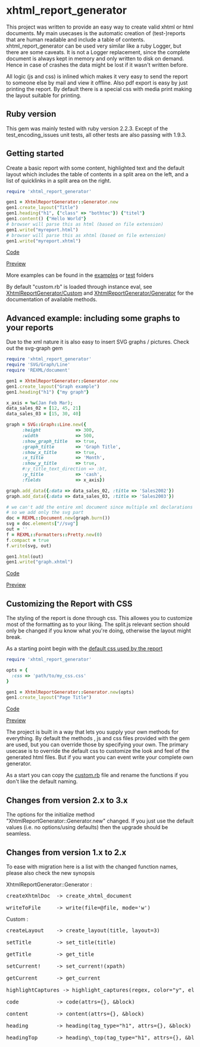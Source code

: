 xhtml_report_generator
======================

This project was written to provide an easy way to create valid xhtml or html documents.
My main usecases is the automatic creation of (test-)reports that are human readable and include a table of contents.
xhtml_report_generator can be used very similar like a ruby Logger, but there are some caveats.
It is not a Logger replacement, since the complete document is always kept in memory and
only written to disk on demand. Hence in case of crashes the data might be lost if it wasn't written before.

All logic (js and css) is inlined which makes it very easy to send the report to someone else by mail and view it offline.
Also pdf export is easy by just printing the report. By default there is a special css with media print making the layout suitable for printing.

Ruby version
-----
This gem was mainly tested with ruby version 2.2.3. Except of the test_encoding_issues unit tests, all other tests are 
also passing with 1.9.3.


Getting started
-------------
Create a basic report with some content, highlighted text and the default layout which includes the table of contents in
a split area on the left, and a list of quicklinks in a split area on the right.

```ruby
require 'xhtml_report_generator'

gen1 = XhtmlReportGenerator::Generator.new
gen1.create_layout("Title")
gen1.heading("h1", {"class" => "bothtoc"}) {"titel"}
gen1.content() {"Hello World"}
# browser will parse this as html (based on file extension)
gen1.write("myreport.html")
# browser will parse this as xhtml (based on file extension)
gen1.write("myreport.xhtml")
```

[Code](../master/examples/basic_report.rb)

[Preview](https://cdn.rawgit.com/lumean/xhtml-report-generator/master/examples/basic_report.html)


More examples can be found in the [examples](../master/examples) or
[test](../master/test) folders


By default "custom.rb" is loaded through instance eval, see 
[XhtmlReportGenerator/Custom](http://www.rubydoc.info/gems/xhtml_report_generator/Custom) and 
[XhtmlReportGenerator/Generator](http://www.rubydoc.info/gems/xhtml_report_generator/XhtmlReportGenerator/Generator)
for the documentation of available methods.



Advanced example: including some graphs to your reports
----------------------------------
Due to the xml nature it is also easy to insert SVG graphs / pictures. Check out the svg-graph gem

```ruby
require 'xhtml_report_generator'
require 'SVG/Graph/Line'
require 'REXML/document'

gen1 = XhtmlReportGenerator::Generator.new
gen1.create_layout("Graph example")
gen1.heading("h1") {"my graph"}

x_axis = %w(Jan Feb Mar);
data_sales_02 = [12, 45, 21]
data_sales_03 = [15, 30, 40]

graph = SVG::Graph::Line.new({
      :height             => 300,
      :width              => 500,
      :show_graph_title   => true,
      :graph_title        => 'Graph Title',
      :show_x_title       => true,
      :x_title            => 'Month',
      :show_y_title       => true,
      #:y_title_text_direction => :bt,
      :y_title            => 'cash',
      :fields             => x_axis})

graph.add_data({:data => data_sales_02, :title => 'Sales2002'})
graph.add_data({:data => data_sales_03, :title => 'Sales2003'})

# we can't add the entire xml document since multiple xml declarations are invalid
# so we add only the svg part
doc = REXML::Document.new(graph.burn())
svg = doc.elements["//svg"]
out = ''
f = REXML::Formatters::Pretty.new(0)
f.compact = true
f.write(svg, out)

gen1.html(out)
gen1.write("graph.xhtml")

```

[Code](../master/examples/graph.rb)

[Preview](https://cdn.rawgit.com/lumean/xhtml-report-generator/master/examples/graph.xhtml)


Customizing the Report with CSS
-------------------------------
The styling of the report is done through css. This allowes you to customize most of the formatting as to your liking.
The split.js relevant section should only be changed if you know what you're doing, otherwise the layout might break.

As a starting point begin with the [default css used by the report](../master/lib/xhtml_report_generator/style_template.css)
```ruby
require 'xhtml_report_generator'

opts = {
  :css => 'path/to/my_css.css'
}

gen1 = XhtmlReportGenerator::Generator.new(opts)
gen1.create_layout("Page Title")

```

[Code](../master/examples/custom_css.rb)

[Preview](https://cdn.rawgit.com/lumean/xhtml-report-generator/master/examples/custom_css.html)

The project is built in a way that lets you supply your own methods for everything. By default the methods , js and css files provided
with the gem are used, but you can override those by specifying your own. The primary usecase is to override the default css 
to customize the look and feel of the generated html files. But if you want you can event write your complete own generator.

As a start you can copy the [custom.rb](../master/lib/xhtml_report_generator/custom.rb) file and rename the functions if you don't like the 
default naming.




Changes from version 2.x to 3.x
-------------------------------
The options for the initialize method "XhtmlReportGenerator::Generator.new" changed.
If you just use the default values (i.e. no options/using defaults) then the upgrade should be
seamless.

Changes from version 1.x to 2.x
-------------------------------
To ease with migration here is a list with the changed function names, please also check the new synopsis

XhtmlReportGenerator::Generator :

<pre>
createXhtmlDoc  -> create_xhtml_document

writeToFile	    -> write(file=@file, mode='w')
</pre>

Custom :

<pre>
createLayout 	-> create_layout(title, layout=3)

setTitle		-> set_title(title)

getTitle		-> get_title

setCurrent!		-> set_current!(xpath)

getCurrent		-> get_current

highlightCaptures -> highlight_captures(regex, color="y", el = @current)

code 			-> code(attrs={}, &block)

content			-> content(attrs={}, &block)

heading			-> heading(tag_type="h1", attrs={}, &block)

headingTop		-> heading\_top(tag_type="h1", attrs={}, &block)

</pre>

